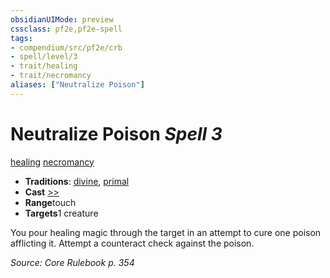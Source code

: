 ```yaml
---
obsidianUIMode: preview
cssclass: pf2e,pf2e-spell
tags:
- compendium/src/pf2e/crb
- spell/level/3
- trait/healing
- trait/necromancy
aliases: ["Neutralize Poison"]
---
```

# Neutralize Poison *Spell 3*   
[healing](/rules/traits/healing.md)  [necromancy](/rules/traits/necromancy.md)  

- **Traditions**: [divine](/rules/traits/divine.md), [primal](/rules/traits/primal.md)
- **Cast** [>>](/rules/core-rulebook/chapter-9-playing-the-game.md#Actions "Two-Action") 
- **Range**touch
- **Targets**1 creature

You pour healing magic through the target in an attempt to cure one poison afflicting it. Attempt a counteract check against the poison.

*Source: Core Rulebook p. 354*